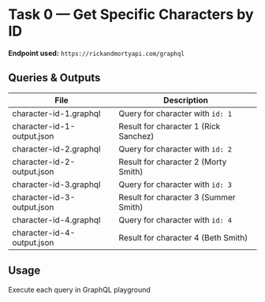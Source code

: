 # Task 0 — Get Specific Characters by ID

**Endpoint used:** `https://rickandmortyapi.com/graphql`

## Queries & Outputs

| File                       | Description                           |
| -------------------------- | ------------------------------------- |
| character-id-1.graphql     | Query for character with `id: 1`      |
| character-id-1-output.json | Result for character 1 (Rick Sanchez) |
| character-id-2.graphql     | Query for character with `id: 2`      |
| character-id-2-output.json | Result for character 2 (Morty Smith)  |
| character-id-3.graphql     | Query for character with `id: 3`      |
| character-id-3-output.json | Result for character 3 (Summer Smith) |
| character-id-4.graphql     | Query for character with `id: 4`      |
| character-id-4-output.json | Result for character 4 (Beth Smith)   |

## Usage

Execute each query in GraphQL playground
